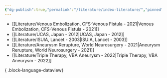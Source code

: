 ```yaml
---
{"dg-publish":true,"permalink":"/literature/index-literature/","pinned":true,"created":"2023-10-19T07:58:24.498-07:00","updated":"2023-11-17T15:58:19.607-08:00"}
---
```



- [[Literature/Venous Embolization, CFS-Venous Fistula - 2021\|Venous Embolization, CFS-Venous Fistula - 2021]]
- [[Literature/UCAS, Japan - 2012\|UCAS, Japan - 2012]]
- [[Literature/ISUIA, Lancet - 2003\|ISUIA, Lancet - 2003]]
- [[Literature/Aneurysm Rerupture, World Neurosurgery - 2021\|Aneurysm Rerupture, World Neurosurgery - 2021]]
- [[Literature/Triple Therapy, VBA Aneurysm - 2022\|Triple Therapy, VBA Aneurysm - 2022]]

{ .block-language-dataview}

